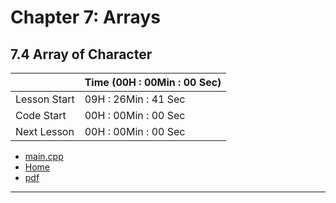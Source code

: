 # Chapter 7: Arrays
## 7.4 Array of Character

||Time (00H : 00Min : 00 Sec)|
|-|-|
 |Lesson Start           | 09H : 26Min : 41 Sec |  
 |Code Start             | 00H : 00Min : 00 Sec |  
 |Next Lesson            | 00H : 00Min : 00 Sec | 
* [main.cpp](./main.cpp)
* [Home](/README.md)
* [pdf]()

---
